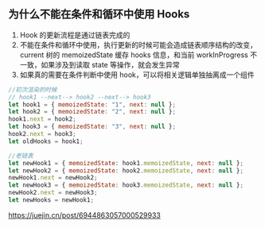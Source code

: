 ## 为什么不能在条件和循环中使用 Hooks

1. Hook 的更新流程是通过链表完成的
2. 不能在条件和循环中使用，执行更新的时候可能会造成链表顺序结构的改变，current 树的 memoizedState 缓存 hooks 信息，和当前 workInProgress 不一致，如果涉及到读取 state 等操作，就会发生异常
3. 如果真的需要在条件判断中使用 hook，可以将相关逻辑单独抽离成一个组件

```js
//初次渲染的时候
// hook1 --next--> hook2 --next--> hook3
let hook1 = { memoizedState: "1", next: null };
let hook2 = { memoizedState: "2", next: null };
hook1.next = hook2;
let hook3 = { memoizedState: "3", next: null };
hook2.next = hook3;
let oldHooks = hook1;

//老链表
let newHook1 = { memoizedState: hook1.memoizedState, next: null };
let newHook2 = { memoizedState: hook2.memoizedState, next: null };
newHook1.next = newHook2;
let newHook3 = { memoizedState: hook3.memoizedState, next: null };
newHook2.next = newHook3;
let newHooks = newHook1;
```

https://juejin.cn/post/6944863057000529933
